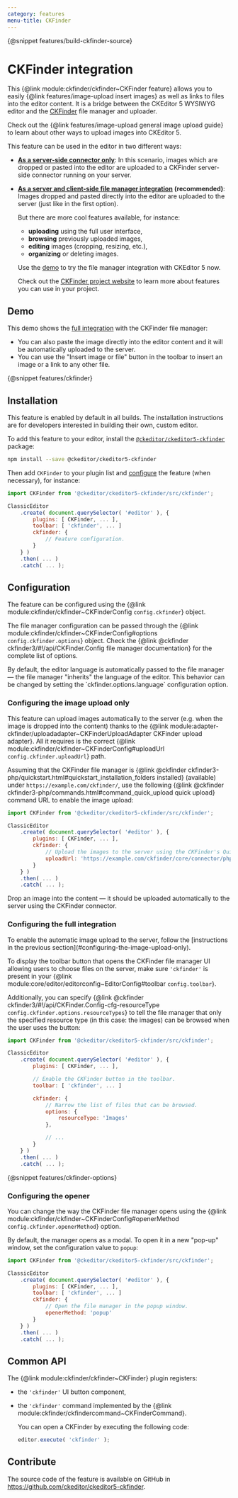 ```yaml
---
category: features
menu-title: CKFinder
---
```


{@snippet features/build-ckfinder-source}

# CKFinder integration

This {@link module:ckfinder/ckfinder~CKFinder feature} allows you to easily {@link features/image-upload insert images} as well as links to files into the editor content. It is a bridge between the CKEditor 5 WYSIWYG editor and the [CKFinder](https://ckeditor.com/ckfinder) file manager and uploader.

<info-box>
	Check out the {@link features/image-upload general image upload guide} to learn about other ways to upload images into CKEditor 5.
</info-box>

This feature can be used in the editor in two different ways:

* [**As a server-side connector only**](#configuring-the-image-upload-only): In this scenario, images which are dropped or pasted into the editor are uploaded to a CKFinder server-side connector running on your server.
* [**As a server and client-side file manager integration**](#configuring-the-full-integration) **(recommended)**: Images dropped and pasted directly into the editor are uploaded to the server (just like in the first option).

	But there are more cool features available, for instance:

	* **uploading** using the full user interface,
	* **browsing** previously uploaded images,
	* **editing** images (cropping, resizing, etc.),
	* **organizing** or deleting images.

	Use the [demo](#demo) to try the file manager integration with CKEditor 5 now.

	Check out the [CKFinder project website](https://ckeditor.com/ckeditor-4/ckfinder/) to learn more about features you can use in your project.

## Demo

This demo shows the [full integration](#configuring-the-full-integration) with the CKFinder file manager:

* You can also paste the image directly into the editor content and it will be automatically uploaded to the server.
* You can use the "Insert image or file" button in the toolbar to insert an image or a link to any other file.

{@snippet features/ckfinder}

## Installation

<info-box info>
	This feature is enabled by default in all builds. The installation instructions are for developers interested in building their own, custom editor.
</info-box>

To add this feature to your editor, install the [`@ckeditor/ckeditor5-ckfinder`](https://www.npmjs.com/package/@ckeditor/ckeditor5-ckfinder) package:

```bash
npm install --save @ckeditor/ckeditor5-ckfinder
```

Then add `CKFinder` to your plugin list and [configure](#configuration) the feature (when necessary), for instance:

```js
import CKFinder from '@ckeditor/ckeditor5-ckfinder/src/ckfinder';

ClassicEditor
	.create( document.querySelector( '#editor' ), {
		plugins: [ CKFinder, ... ],
		toolbar: [ 'ckfinder', ... ]
		ckfinder: {
			// Feature configuration.
		}
	} )
	.then( ... )
	.catch( ... );
```

## Configuration

The feature can be configured using the {@link module:ckfinder/ckfinder~CKFinderConfig `config.ckfinder`} object.

The file manager configuration can be passed through the {@link module:ckfinder/ckfinder~CKFinderConfig#options `config.ckfinder.options`} object. Check the {@link @ckfinder ckfinder3/#!/api/CKFinder.Config file manager documentation} for the complete list of options.

<info-box>
	By default, the editor language is automatically passed to the file manager — the file manager "inherits" the language of the editor. This behavior can be changed by setting the `ckfinder.options.language` configuration option.
</info-box>

### Configuring the image upload only

This feature can upload images automatically to the server (e.g. when the image is dropped into the content) thanks to the {@link module:adapter-ckfinder/uploadadapter~CKFinderUploadAdapter CKFinder upload adapter}. All it requires is the correct {@link module:ckfinder/ckfinder~CKFinderConfig#uploadUrl `config.ckfinder.uploadUrl`} path.

Assuming that the CKFinder file manager is {@link @ckfinder ckfinder3-php/quickstart.html#quickstart_installation_folders installed} (available) under `https://example.com/ckfinder/`, use the following {@link @ckfinder ckfinder3-php/commands.html#command_quick_upload quick upload} command URL to enable the image upload:

```js
import CKFinder from '@ckeditor/ckeditor5-ckfinder/src/ckfinder';

ClassicEditor
	.create( document.querySelector( '#editor' ), {
		plugins: [ CKFinder, ... ],
		ckfinder: {
			// Upload the images to the server using the CKFinder's QuickUpload command.
			uploadUrl: 'https://example.com/ckfinder/core/connector/php/connector.php?command=QuickUpload&type=Images&responseType=json'
		}
	} )
	.then( ... )
	.catch( ... );
```

Drop an image into the content — it should be uploaded automatically to the server using the CKFinder connector.

### Configuring the full integration

<info-box>
	To enable the automatic image upload to the server, follow the [instructions in the previous section](#configuring-the-image-upload-only).
</info-box>

To display the toolbar button that opens the CKFinder file manager UI allowing users to choose files on the server, make sure `'ckfinder'` is present in your {@link module:core/editor/editorconfig~EditorConfig#toolbar `config.toolbar`}.

Additionally, you can specify {@link @ckfinder ckfinder3/#!/api/CKFinder.Config-cfg-resourceType `config.ckfinder.options.resourceTypes`} to tell the file manager that only the specified resource type (in this case: the images) can be browsed when the user uses the button:

```js
import CKFinder from '@ckeditor/ckeditor5-ckfinder/src/ckfinder';

ClassicEditor
	.create( document.querySelector( '#editor' ), {
		plugins: [ CKFinder, ... ],

		// Enable the CKFinder button in the toolbar.
		toolbar: [ 'ckfinder', ... ]

		ckfinder: {
			// Narrow the list of files that can be browsed.
			options: {
				resourceType: 'Images'
			},

			// ...
		}
	} )
	.then( ... )
	.catch( ... );
```

{@snippet features/ckfinder-options}

### Configuring the opener

You can change the way the CKFinder file manager opens using the {@link module:ckfinder/ckfinder~CKFinderConfig#openerMethod `config.ckfinder.openerMethod`} option.

By default, the manager opens as a modal. To open it in a new "pop-up" window, set the configuration value to `popup`:

```js
import CKFinder from '@ckeditor/ckeditor5-ckfinder/src/ckfinder';

ClassicEditor
	.create( document.querySelector( '#editor' ), {
		plugins: [ CKFinder, ... ],
		toolbar: [ 'ckfinder', ... ]
		ckfinder: {
			// Open the file manager in the popup window.
			openerMethod: 'popup'
		}
	} )
	.then( ... )
	.catch( ... );
```

## Common API

The {@link module:ckfinder/ckfinder~CKFinder} plugin registers:

* the `'ckfinder'` UI button component,
* the `'ckfinder'` command implemented by the {@link module:ckfinder/ckfindercommand~CKFinderCommand}.

	You can open a CKFinder by executing the following code:

	```js
	editor.execute( 'ckfinder' );
	```

## Contribute

The source code of the feature is available on GitHub in https://github.com/ckeditor/ckeditor5-ckfinder.
